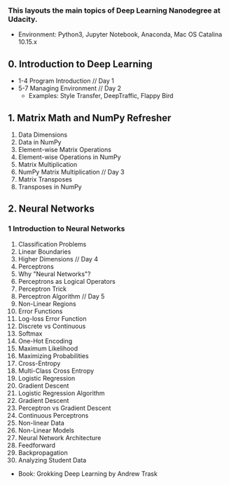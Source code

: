 ### This layouts the main topics of Deep Learning Nanodegree at Udacity.

* Environment: Python3, Jupyter Notebook, Anaconda, Mac OS Catalina 10.15.x

## 0. Introduction to Deep Learning
* 1-4 Program Introduction // Day 1
* 5-7 Managing Environment // Day 2
     * Examples: Style Transfer, DeepTraffic, Flappy Bird
## 1. Matrix Math and NumPy Refresher 
 1. Data Dimensions
 2. Data in NumPy 
 3. Element-wise Matrix Operations
 4. Element-wise Operations in NumPy   
 5. Matrix Multiplication  
 6. NumPy Matrix Multiplication  // Day 3
 7. Matrix Transposes
 8. Transposes in NumPy 

## 2. Neural Networks
### 1 Introduction to Neural Networks
 1. Classification Problems
 2. Linear Boundaries
 3. Higher Dimensions // Day 4
 4. Perceptrons
 5. Why "Neural Networks"?
 6. Perceptrons as Logical Operators
 7. Perceptron Trick
 8. Perceptron Algorithm // Day 5
 9. Non-Linear Regions
 10. Error Functions
 11. Log-loss Error Function
 12. Discrete vs Continuous
 13. Softmax
 14. One-Hot Encoding
 15. Maximum Likelihood
 16. Maximizing Probabilities
 17. Cross-Entropy
 18. Multi-Class Cross Entropy
 19. Logistic Regression
 20. Gradient Descent
 21. Logistic Regression Algorithm
 22. Gradient Descent
 23. Perceptron vs Gradient Descent
 24. Continuous Perceptrons
 25. Non-linear Data
 26. Non-Linear Models
 27. Neural Network Architecture
 28. Feedforward
 29. Backpropagation
 30. Analyzing Student Data


* Book: Grokking Deep Learning by Andrew Trask

